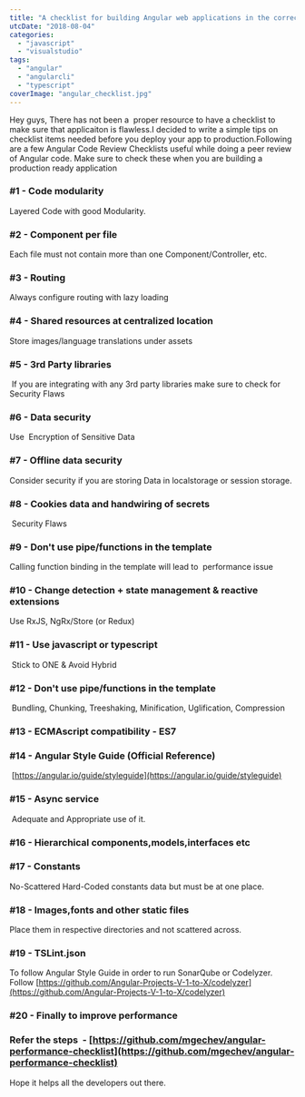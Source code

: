 ```yaml
---
title: "A checklist for building Angular web applications in the correct way"
utcDate: "2018-08-04"
categories: 
  - "javascript"
  - "visualstudio"
tags: 
  - "angular"
  - "angularcli"
  - "typescript"
coverImage: "angular_checklist.jpg"
---
```


Hey guys, There has not been a  proper resource to have a checklist to make sure that applicaiton is flawless.I decided to write a simple tips on checklist items needed before you deploy your app to production.Following are a few Angular Code Review Checklists useful while doing a peer review of Angular code. Make sure to check these when you are building a production ready application

### **#1 - Code modularity**  

Layered Code with good Modularity.

### #2 - Component per file 

Each file must not contain more than one Component/Controller, etc.

### #3 - Routing

Always configure routing with lazy loading

### #4 - Shared resources at centralized location

Store images/language translations under assets

### #5 - 3rd Party libraries 

 If you are integrating with any 3rd party libraries make sure to check for Security Flaws

### #6 - Data security 

Use  Encryption of Sensitive Data

### #7 - Offline data security

Consider security if you are storing Data in localstorage or session storage.

### #8 - Cookies data and handwiring of secrets 

 Security Flaws

### #9 - Don't use pipe/functions in the template

Calling function binding in the template will lead to  performance issue

### #10 - Change detection + state management & reactive extensions

Use RxJS, NgRx/Store (or Redux)

### #11 - Use javascript or typescript

 Stick to ONE & Avoid Hybrid

### #12 - Don't use pipe/functions in the template

 Bundling, Chunking, Treeshaking, Minification, Uglification, Compression

### #13 - ECMAscript compatibility - ES7

### #14 - Angular Style Guide (Official Reference)

 [https://angular.io/guide/styleguide](https://angular.io/guide/styleguide)

### #15 - Async service

 Adequate and Appropriate use of it.

### #16 - Hierarchical components,models,interfaces etc

### #17 - Constants

No-Scattered Hard-Coded constants data but must be at one place.

### #18 - Images,fonts and other static files

Place them in respective directories and not scattered across.

### #19 - TSLint.json

To follow Angular Style Guide in order to run SonarQube or Codelyzer. Follow [https://github.com/Angular-Projects-V-1-to-X/codelyzer](https://github.com/Angular-Projects-V-1-to-X/codelyzer)

### #20 - Finally to improve performance 

### Refer the steps  - [https://github.com/mgechev/angular-performance-checklist](https://github.com/mgechev/angular-performance-checklist)

Hope it helps all the developers out there.
